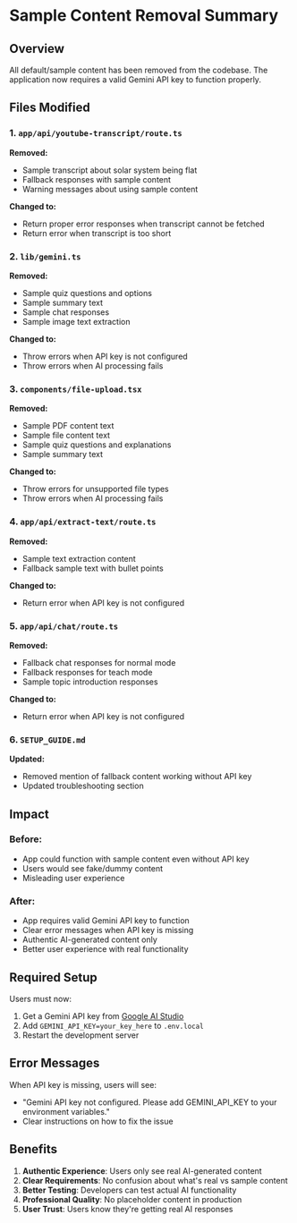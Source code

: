 # Sample Content Removal Summary

## Overview
All default/sample content has been removed from the codebase. The application now requires a valid Gemini API key to function properly.

## Files Modified

### 1. `app/api/youtube-transcript/route.ts`
**Removed:**
- Sample transcript about solar system being flat
- Fallback responses with sample content
- Warning messages about using sample content

**Changed to:**
- Return proper error responses when transcript cannot be fetched
- Return error when transcript is too short

### 2. `lib/gemini.ts`
**Removed:**
- Sample quiz questions and options
- Sample summary text
- Sample chat responses
- Sample image text extraction

**Changed to:**
- Throw errors when API key is not configured
- Throw errors when AI processing fails

### 3. `components/file-upload.tsx`
**Removed:**
- Sample PDF content text
- Sample file content text
- Sample quiz questions and explanations
- Sample summary text

**Changed to:**
- Throw errors for unsupported file types
- Throw errors when AI processing fails

### 4. `app/api/extract-text/route.ts`
**Removed:**
- Sample text extraction content
- Fallback sample text with bullet points

**Changed to:**
- Return error when API key is not configured

### 5. `app/api/chat/route.ts`
**Removed:**
- Fallback chat responses for normal mode
- Fallback responses for teach mode
- Sample topic introduction responses

**Changed to:**
- Return error when API key is not configured

### 6. `SETUP_GUIDE.md`
**Updated:**
- Removed mention of fallback content working without API key
- Updated troubleshooting section

## Impact

### Before:
- App could function with sample content even without API key
- Users would see fake/dummy content
- Misleading user experience

### After:
- App requires valid Gemini API key to function
- Clear error messages when API key is missing
- Authentic AI-generated content only
- Better user experience with real functionality

## Required Setup

Users must now:
1. Get a Gemini API key from [Google AI Studio](https://makersuite.google.com/app/apikey)
2. Add `GEMINI_API_KEY=your_key_here` to `.env.local`
3. Restart the development server

## Error Messages

When API key is missing, users will see:
- "Gemini API key not configured. Please add GEMINI_API_KEY to your environment variables."
- Clear instructions on how to fix the issue

## Benefits

1. **Authentic Experience**: Users only see real AI-generated content
2. **Clear Requirements**: No confusion about what's real vs sample content
3. **Better Testing**: Developers can test actual AI functionality
4. **Professional Quality**: No placeholder content in production
5. **User Trust**: Users know they're getting real AI responses 